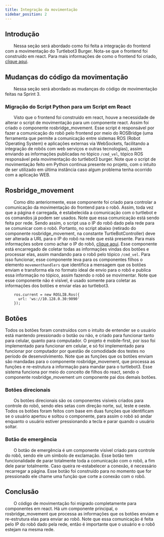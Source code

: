 ```yaml
---
title: Integração da movimentação
sidebar_position: 2
---
```


## Introdução 

&emsp;&emsp;Nessa seção será abordado como foi feita a integração do frontend com a movimentação do Turtlebot3 Burger. Nota-se que o frontend foi construído em react. Para mais informações de como o frontend foi criado, [clique aqui](./Interface.md).

## Mudanças do código da movimentação

&emsp;&emsp;Nessa seção será abordado as mudanças do código de movimentação feitas na Sprint 3. 

### Migração do Script Python para um Script em React

&emsp;&emsp;Visto que o frontend foi construído em react, houve a necessidade de alterar o script de movimentação para um componente react. Assim foi criado o componente rosbridge_movement. Esse script é responsável por fazer a comunicação do robô pelo frontend por meio do ROSBridge (uma ferramenta que permite a comunicação entre sistemas ROS (Robot Operating System) e aplicações externas via WebSockets, facilitando a integração de robôs com web serviços e outras tecnologias), assim enviando as informações publicadas no tópico `/cmd_vel`, tópico ROS responsável pela movimentação do turtlebot3 burger. Note que o script de movimentação feito em Python continua presente no projeto, com o intuito de ser utilizado em última instância caso algum problema tenha ocorrido com a aplicação WEB.

## Rosbridge_movement

&emsp;&emsp;Como dito anteriormente, esse componente foi criado para controlar a comunicação da movimentação do frontend para o robô. Assim, toda vez que a página é carregada, é estabelecida a comunicação com o turtlebot e os comandos já podem ser usados. Note que essa comunicação está sendo feita por rede. Sendo assim, o script usa o IP do robô dado pela rede para se comunicar com o robô. Portanto, no script abaixo (retirado do componente rosbridge_movement, na constante TurtleBotController) deve ser alterada a URL para o IP do robô na rede que está presente. Para mais informações sobre como achar o IP do robô, [clique aqui](https://inteli-college.github.io/2024-1B-T08-EC06-G05/sprint-3/instalacao). Esse componente está encarregado de coletar todas as informações vindas dos botões e processar elas, assim mandando para o robô pelo tópico `/cmd_vel`. Para isso funcionar, esse componente leva para os componentes filhos o elemento `movementhandlers` que identifica a mensagem que os botões enviam e transforma ela no formato ideal de envio para o robô e publica essa informação no tópico, assim fazendo o robô se movimentar. Note que esse componente não é visível, é usado somente para coletar as informações dos botões e enviar elas ao turtlebot3.

```
    ros.current = new ROSLIB.Ros({
      url: 'ws://10.128.0.30:9090'
    });
```

## Botões

Todos os botões foram construídos com o intuito de entender se o usuário está mantendo pressionado o botão ou não, e criado para funcionar tanto para celular, quanto para computador. O projeto é mobile-first, por isso foi implementado para funcionar em celular, e só foi implementado para funcionar por computador por questão de comodidade dos testes no período de desenvolvimento. Note que as funções que os botões enviam são mandadas para o componente rosbridge_movement, que processa as funções e re-estrutura a informação para mandar para o turtlebot3. Esse sistema funciona por meio do conceito de filhos do react, sendo o componente rosbridge_movement um componente pai dos demais botões.

### Botões direcionais

&emsp;&emsp;Os botões direcionais são os componentes visíveis criados para controle do robô, sendo eles setas com direção norte, sul, leste e oeste. Todos os botões foram feitos com base em duas funções que identificam se o usuário apertou e soltou o componente, para assim o robô só andar enquanto o usuário estiver pressionando a tecla e parar quando o usuário soltar. 

### Botão de emergência

&emsp;&emsp;O botão de emergência é um componente visível criado para controle do robô, sendo ele um símbolo de exclamação. Esse botão tem funcionalidade de parar totalmente toda a comunicação com o robô, a fim dele parar totalmente. Caso queira re-estabelecer a conexão, é necessário recarregar a página. Esse botão foi construído para no momento que for pressionado ele chame uma função que corte a conexão com o robô. 

## Conclusão

&emsp;&emsp;O código de movimentação foi migrado completamente para componentes em react. Há um componente principal, o rosbridge_movement que processa as informações que os botões enviam e re-estrutura elas para enviar ao robô. Note que essa comunicação é feita pelo IP do robô dado pela rede, então é importante que o usuário e o robô estejam na mesma rede.
